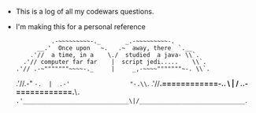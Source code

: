 - This is a log of all my codewars questions.
- I'm making this for a personal reference







                .-~~~~~~~~~-._       _.-~~~~~~~~~-.
            __.'  Once upon   ~.   .~  away, there  `.__
          .'//  a time, in a    \./  studied  a java- \\`.
        .'// computer far far    |  script jedi.....    \\`.
      .'// .-~"""""""~~~~-._     |     _,-~~~~"""""""~-. \\`.
    .'//.-"                 `-.  |  .-'                 "-.\\`.
  .'//______.============-..   \ | /   ..-============.______\\`.
.'______________________________\|/______________________________`.
